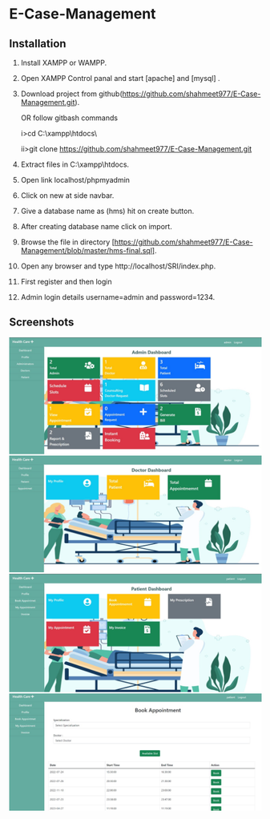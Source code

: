 # E-Case-Management
## Installation

1. Install XAMPP or WAMPP.

2. Open XAMPP Control panal and start [apache] and [mysql] .

3. Download project from github(https://github.com/shahmeet977/E-Case-Management.git).
 
   OR follow gitbash commands

    i>cd C:\\xampp\htdocs\

    ii>git clone https://github.com/shahmeet977/E-Case-Management.git

4. Extract files in C:\\xampp\htdocs\.

5. Open link localhost/phpmyadmin

6. Click on new at side navbar.

7. Give a database name as (hms) hit on create button.

8. After creating database name click on import.

9. Browse the file in directory [https://github.com/shahmeet977/E-Case-Management/blob/master/hms-final.sql].

10. Open any browser and type http://localhost/SRI/index.php.

11. First register and then login

12. Admin login details  username=admin and password=1234.


## Screenshots
![Image of adduser](https://github.com/shahmeet977/E-Case-Management/blob/master/screenshots/Admin_Dashboard.jpeg)
![Image of adduser](https://github.com/shahmeet977/E-Case-Management/blob/master/screenshots/Doctor_Dashboard.jpeg)
![Image of adduser](https://github.com/shahmeet977/E-Case-Management/blob/master/screenshots/Patient_Dashboard.jpeg)
![Image of adduser](https://github.com/shahmeet977/E-Case-Management/blob/master/screenshots/Appointment_Booking.jpeg)
